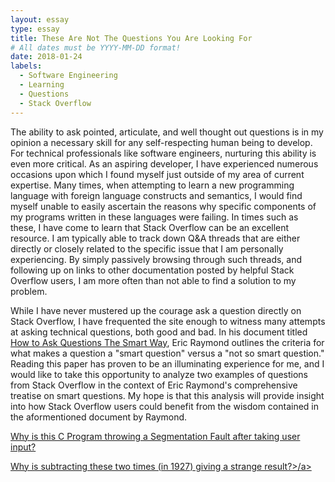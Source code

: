 ```yaml
---
layout: essay
type: essay
title: These Are Not The Questions You Are Looking For
# All dates must be YYYY-MM-DD format!
date: 2018-01-24
labels:
  - Software Engineering
  - Learning
  - Questions
  - Stack Overflow
---
```


The ability to ask pointed, articulate, and well thought out questions is in my opinion a necessary skill for any self-respecting human being to develop. For technical professionals like software engineers, nurturing this ability is even more critical. As an aspiring developer, I have experienced numerous occasions upon which I found myself just outside of my area of current expertise. Many times, when attempting to learn a new programming language with foreign language constructs and semantics, I would find myself unable to easily ascertain the reasons why specific components of my programs written in these languages were failing. In times such as these, I have come to learn that Stack Overflow can be an excellent resource. I am typically able to track down Q&A threads that are either directly or closely related to the specific issue that I am personally experiencing. By simply passively browsing through such threads, and following up on links to other documentation posted by helpful Stack Overflow users, I am more often than not able to find a solution to my problem.

While I have never mustered up the courage ask a question directly on Stack Overflow, I have frequented the site enough to witness many attempts at asking technical questions, both good and bad. In his document titled <a href="http://www.catb.org/esr/faqs/smart-questions.html#code">How to Ask Questions The Smart Way</a>, Eric Raymond outlines the criteria for what makes a question a "smart question" versus a "not so smart question." Reading this paper has proven to be an illuminating experience for me, and I would like to take this opportunity to analyze two examples of questions from Stack Overflow in the context of Eric Raymond's comprehensive treatise on smart questions. My hope is that this analysis will provide insight into how Stack Overflow users could benefit from the wisdom contained in the aformentioned document by Raymond.

<a href="https://stackoverflow.com/questions/48435725/why-is-this-c-program-throwing-a-segmentation-fault-after-taking-user-input">Why is this C Program throwing a Segmentation Fault after taking user input?</a>

<a href="https://stackoverflow.com/questions/6841333/why-is-subtracting-these-two-times-in-1927-giving-a-strange-result">Why is subtracting these two times (in 1927) giving a strange result?>/a>


